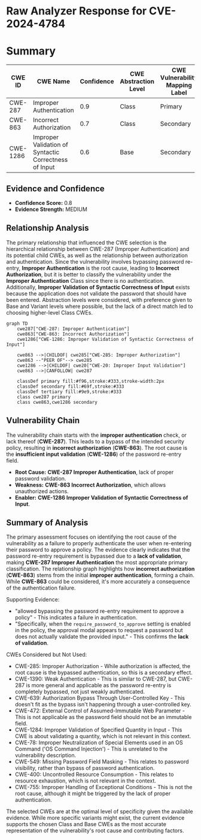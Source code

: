 # Raw Analyzer Response for CVE-2024-4784

# Summary
| CWE ID | CWE Name | Confidence | CWE Abstraction Level | CWE Vulnerability Mapping Label | CWE-Vulnerability Mapping Notes |
|---|---|---|---|---|---|
| CWE-287 | Improper Authentication | 0.9 | Class | Primary | Discouraged |
| CWE-863 | Incorrect Authorization | 0.7 | Class | Secondary | Allowed-with-Review |
| CWE-1286 | Improper Validation of Syntactic Correctness of Input | 0.6 | Base | Secondary | Allowed |

## Evidence and Confidence

*   **Confidence Score:** 0.8
*   **Evidence Strength:** MEDIUM

## Relationship Analysis
The primary relationship that influenced the CWE selection is the hierarchical relationship between CWE-287 (Improper Authentication) and its potential child CWEs, as well as the relationship between authorization and authentication. Since the vulnerability involves bypassing password re-entry, **Improper Authentication** is the root cause, leading to **Incorrect Authorization**, but it is better to classify the vulnerability under the **Improper Authentication** Class since there is no authentication. Additionally, **Improper Validation of Syntactic Correctness of Input** exists because the application does not validate the password that should have been entered. Abstraction levels were considered, with preference given to Base and Variant levels where possible, but the lack of a direct match led to choosing higher-level Class CWEs.

```mermaid
graph TD
    cwe287["CWE-287: Improper Authentication"]
    cwe863["CWE-863: Incorrect Authorization"]
    cwe1286["CWE-1286: Improper Validation of Syntactic Correctness of Input"]

    cwe863 -->|CHILDOF| cwe285["CWE-285: Improper Authorization"]
    cwe863 --"PEER OF"--> cwe285
    cwe1286 -->|CHILDOF| cwe20["CWE-20: Improper Input Validation"]
    cwe863 -->|CANFOLLOW| cwe287

    classDef primary fill:#f96,stroke:#333,stroke-width:2px
    classDef secondary fill:#69f,stroke:#333
    classDef tertiary fill:#9e9,stroke:#333
    class cwe287 primary
    class cwe863,cwe1286 secondary
```

## Vulnerability Chain
The vulnerability chain starts with the **improper authentication** check, or lack thereof (**CWE-287**). This leads to a bypass of the intended security policy, resulting in **incorrect authorization** (**CWE-863**). The root cause is the **insufficient input validation** (**CWE-1286**) of the password re-entry field.
  - **Root Cause:** **CWE-287 Improper Authentication**, lack of proper password validation.
  - **Weakness:** **CWE-863 Incorrect Authorization**, which allows unauthorized actions.
  - **Enabler:** **CWE-1286 Improper Validation of Syntactic Correctness of Input**.

## Summary of Analysis
The primary assessment focuses on identifying the root cause of the vulnerability as a failure to properly authenticate the user when re-entering their password to approve a policy. The evidence clearly indicates that the password re-entry requirement is bypassed due to a **lack of validation**, making **CWE-287 Improper Authentication** the most appropriate primary classification. The relationship graph highlights how **incorrect authorization** (**CWE-863**) stems from the initial **improper authentication**, forming a chain. While **CWE-863** could be considered, it's more accurately a consequence of the authentication failure.

Supporting Evidence:

*   "allowed bypassing the password re-entry requirement to approve a policy" - This indicates a failure in authentication.
*   "Specifically, when the `require_password_to_approve` setting is enabled in the policy, the approval modal appears to request a password but does not actually validate the provided input." - This confirms the **lack of validation**.

CWEs Considered but Not Used:

*   CWE-285: Improper Authorization - While authorization is affected, the root cause is the bypassed authentication, so this is a secondary effect.
*   CWE-1390: Weak Authentication - This is similar to CWE-287, but CWE-287 is more general and applicable as the password re-entry is completely bypassed, not just weakly authenticated.
*   CWE-639: Authorization Bypass Through User-Controlled Key - This doesn't fit as the bypass isn't happening through a user-controlled key.
*   CWE-472: External Control of Assumed-Immutable Web Parameter - This is not applicable as the password field should not be an immutable field.
*   CWE-1284: Improper Validation of Specified Quantity in Input - This CWE is about validating a quantity, which is not relevant in this context.
*   CWE-78: Improper Neutralization of Special Elements used in an OS Command ('OS Command Injection') - This is unrelated to the vulnerability description.
* CWE-549: Missing Password Field Masking - This relates to password visibility, rather than bypass of password authentication.
* CWE-400: Uncontrolled Resource Consumption - This relates to resource exhaustion, which is not relevant in the context.
* CWE-755: Improper Handling of Exceptional Conditions - This is not the root cause, although it might be triggered by the lack of proper authentication.

The selected CWEs are at the optimal level of specificity given the available evidence. While more specific variants might exist, the current evidence supports the chosen Class and Base CWEs as the most accurate representation of the vulnerability's root cause and contributing factors.